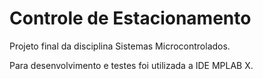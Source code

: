 # Controle de Estacionamento

Projeto final da disciplina Sistemas Microcontrolados.

Para desenvolvimento e testes foi utilizada a IDE MPLAB X.

